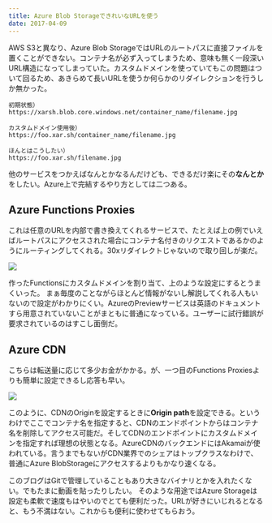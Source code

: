 ```yaml
---
title: Azure Blob StorageできれいなURLを使う
date: 2017-04-09
---
```


AWS S3と異なり、Azure Blob StorageではURLのルートパスに直接ファイルを置くことができない。コンテナ名が必ず入ってしまうため、意味も無く一段深いURL構造になってしまっていた。カスタムドメインを使っていてもこの問題はついて回るため、あきらめて長いURLを使うか何らかのリダイレクションを行うしか無かった。

```
初期状態）
https://xarsh.blob.core.windows.net/container_name/filename.jpg

カスタムドメイン使用後）
https://foo.xar.sh/container_name/filename.jpg

ほんとはこうしたい）
https://foo.xar.sh/filename.jpg
```

他のサービスをつかえばなんとかなるんだけども、できるだけ楽にその**なんとか**をしたい。Azure上で完結するやり方としては二つある。

## Azure Functions Proxies

これは任意のURLを内部で書き換えてくれるサービスで、たとえば上の例でいえばルートパスにアクセスされた場合にコンテナ名付きのリクエストであるかのようにルーティングしてくれる。30xリダイレクトじゃないので取り回しが楽だ。

![](https://img.xar.sh/33082292884_49b3643c6e_h.jpg)

作ったFunctionsにカスタムドメインを割り当て、上のような設定にするとうまくいった。
まぁ毎度のことながらほとんど情報がないし解説してくれる人もいないので設定がわかりにくい。AzureのPreviewサービスは英語のドキュメントすら用意されていないことがまともに普通になっている。ユーザーに試行錯誤が要求されているのはすこし面倒だ。

## Azure CDN
こちらは転送量に応じて多少お金がかかる。が、一つ目のFunctions Proxiesよりも簡単に設定できるし応答も早い。

![](https://img.xar.sh/40452457881_300055dd1d_b.jpg)

このように、CDNのOriginを設定するときに**Origin path**を設定できる。というわけでここでコンテナ名を指定すると、CDNのエンドポイントからはコンテナ名を削除してアクセス可能だ。そしてCDNのエンドポイントにカスタムドメインを指定すれば理想の状態となる。AzureCDNのバックエンドにはAkamaiが使われている。言うまでもないがCDN業界でのシェアはトップクラスなわけで、普通にAzure BlobStorageにアクセスするよりもかなり速くなる。

このブログはGitで管理していることもあり大きなバイナリとかを入れたくない。でもたまに動画を貼ったりしたい。
そのような用途ではAzure Storageは設定も柔軟で速度もはやいのでとても便利だった。URLが好きにいじれるとなると、もう不満はない。これからも便利に使わせてもらおう。
